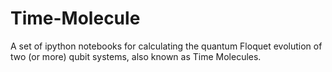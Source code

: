 # Time-Molecule
A set of ipython notebooks for calculating the quantum Floquet evolution of two (or more) qubit systems, also known as Time Molecules.

